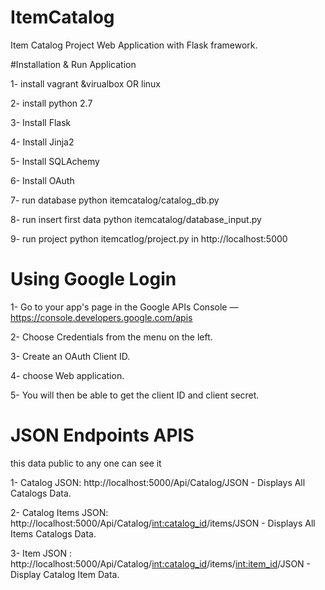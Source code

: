 # ItemCatalog
Item Catalog Project Web Application with Flask framework.

#Installation & Run Application

1- install vagrant &virualbox OR linux

2- install python 2.7

3- Install Flask

4- Install Jinja2

5- Install SQLAchemy

6- Install OAuth

7- run database python itemcatalog/catalog_db.py

8- run insert first data  python itemcatalog/database_input.py

9- run project python itemcatlog/project.py in  http://localhost:5000


# Using Google Login

1- Go to your app's page in the Google APIs Console — https://console.developers.google.com/apis

2- Choose Credentials from the menu on the left.

3- Create an OAuth Client ID.

4- choose Web application.

5- You will then be able to get the client ID and client secret.

 # JSON Endpoints APIS
 
 this data public to any one can see it
 
 1- Catalog JSON: http://localhost:5000/Api/Catalog/JSON - Displays All Catalogs Data.
 
 2- Catalog Items JSON: http://localhost:5000/Api/Catalog/<int:catalog_id>/items/JSON - Displays All Items Catalogs Data.
 
 3- Item JSON : http://localhost:5000/Api/Catalog/<int:catalog_id>/items/<int:item_id>/JSON - Display Catalog Item Data.

